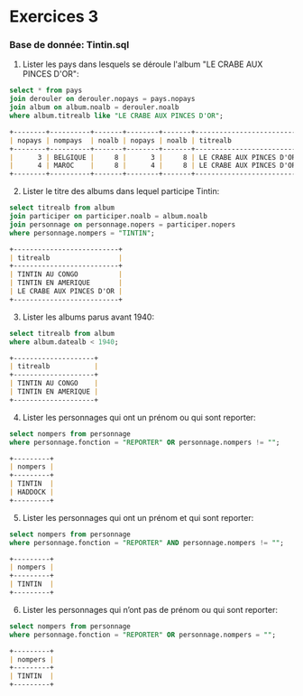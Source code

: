 # Exercices 3 

### Base de donnée: Tintin.sql

1. Lister les pays dans lesquels se déroule l'album "LE CRABE AUX PINCES D'OR":
```sql
select * from pays
join derouler on derouler.nopays = pays.nopays
join album on album.noalb = derouler.noalb
where album.titrealb like "LE CRABE AUX PINCES D'OR";
```

```md 
+--------+----------+-------+--------+-------+--------------------------+---------+
| nopays | nompays  | noalb | nopays | noalb | titrealb                 | datealb |
+--------+----------+-------+--------+-------+--------------------------+---------+
|      3 | BELGIQUE |     8 |      3 |     8 | LE CRABE AUX PINCES D'OR |    1940 |
|      4 | MAROC    |     8 |      4 |     8 | LE CRABE AUX PINCES D'OR |    1940 |
+--------+----------+-------+--------+-------+--------------------------+---------+
```

2. Lister le titre des albums dans lequel participe Tintin:
```sql
select titrealb from album
join participer on participer.noalb = album.noalb
join personnage on personnage.nopers = participer.nopers
where personnage.nompers = "TINTIN";
```
```md 
+--------------------------+
| titrealb                 |
+--------------------------+
| TINTIN AU CONGO          |
| TINTIN EN AMERIQUE       |
| LE CRABE AUX PINCES D'OR |
+--------------------------+
```

3. Lister les albums parus avant 1940:
```sql
select titrealb from album
where album.datealb < 1940;
```
```md 
+--------------------+
| titrealb           |
+--------------------+
| TINTIN AU CONGO    |
| TINTIN EN AMERIQUE |
+--------------------+
```

4. Lister les personnages qui ont un prénom ou qui sont reporter:
```sql
select nompers from personnage
where personnage.fonction = "REPORTER" OR personnage.nompers != "";
```
```md
+---------+
| nompers |
+---------+
| TINTIN  |
| HADDOCK |
+---------+
```
5. Lister les personnages qui ont un prénom et qui sont reporter:
```sql
select nompers from personnage
where personnage.fonction = "REPORTER" AND personnage.nompers != "";
```
```md
+---------+
| nompers |
+---------+
| TINTIN  |
+---------+
```

6. Lister les personnages qui n’ont pas de prénom ou qui sont reporter:

```sql
select nompers from personnage
where personnage.fonction = "REPORTER" OR personnage.nompers = "";
```
```md
+---------+
| nompers |
+---------+
| TINTIN  |
+---------+
```
